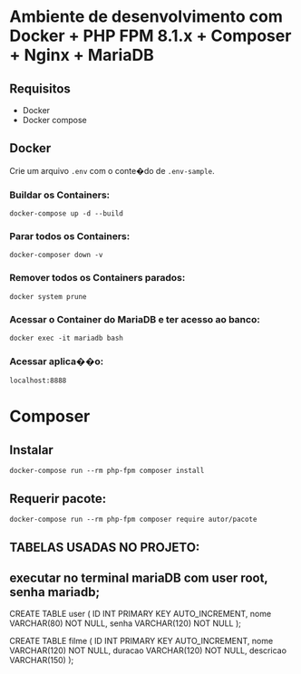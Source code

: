 # Ambiente de desenvolvimento com Docker + PHP FPM 8.1.x + Composer + Nginx + MariaDB

## Requisitos

* Docker
* Docker compose

## Docker

Crie um arquivo `.env` com o conte�do de `.env-sample`.

### Buildar os Containers:

`docker-compose up -d --build`

### Parar todos os Containers:

`docker-composer down -v`

### Remover todos os Containers parados:

`docker system prune`

### Acessar o Container do MariaDB e ter acesso ao banco:

`docker exec -it mariadb bash`

### Acessar aplica��o:

`localhost:8888`

# Composer

## Instalar

`docker-compose run --rm php-fpm composer install `

## Requerir pacote:

`docker-compose run --rm php-fpm composer require autor/pacote`





## TABELAS USADAS NO PROJETO: 
## executar no terminal mariaDB com user root, senha mariadb;
CREATE TABLE user (
  ID INT PRIMARY KEY AUTO_INCREMENT,
  nome VARCHAR(80) NOT NULL,
  senha VARCHAR(120) NOT NULL
);

CREATE TABLE filme (
  ID INT PRIMARY KEY AUTO_INCREMENT,
  nome VARCHAR(120) NOT NULL,
  duracao VARCHAR(120) NOT NULL,
  descricao VARCHAR(150)
);
